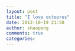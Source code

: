 ```yaml
---
layout: post
title: "I love octopres"
date: 2012-10-19 21:50
author: shaopeng
comments: true
categories: 
---
```

